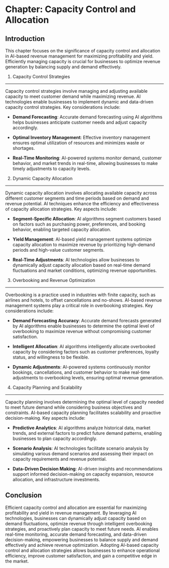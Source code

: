 Chapter: Capacity Control and Allocation
========================================

Introduction
------------

This chapter focuses on the significance of capacity control and allocation in AI-based revenue management for maximizing profitability and yield. Efficiently managing capacity is crucial for businesses to optimize revenue generation by balancing supply and demand effectively.

1. Capacity Control Strategies
------------------------------

Capacity control strategies involve managing and adjusting available capacity to meet customer demand while maximizing revenue. AI technologies enable businesses to implement dynamic and data-driven capacity control strategies. Key considerations include:

* **Demand Forecasting**: Accurate demand forecasting using AI algorithms helps businesses anticipate customer needs and adjust capacity accordingly.

* **Optimal Inventory Management**: Effective inventory management ensures optimal utilization of resources and minimizes waste or shortages.

* **Real-Time Monitoring**: AI-powered systems monitor demand, customer behavior, and market trends in real-time, allowing businesses to make timely adjustments to capacity levels.

2. Dynamic Capacity Allocation
------------------------------

Dynamic capacity allocation involves allocating available capacity across different customer segments and time periods based on demand and revenue potential. AI techniques enhance the efficiency and effectiveness of capacity allocation strategies. Key aspects include:

* **Segment-Specific Allocation**: AI algorithms segment customers based on factors such as purchasing power, preferences, and booking behavior, enabling targeted capacity allocation.

* **Yield Management**: AI-based yield management systems optimize capacity allocation to maximize revenue by prioritizing high-demand periods and high-value customer segments.

* **Real-Time Adjustments**: AI technologies allow businesses to dynamically adjust capacity allocation based on real-time demand fluctuations and market conditions, optimizing revenue opportunities.

3. Overbooking and Revenue Optimization
---------------------------------------

Overbooking is a practice used in industries with finite capacity, such as airlines and hotels, to offset cancellations and no-shows. AI-based revenue management systems play a critical role in overbooking strategies. Key considerations include:

* **Demand Forecasting Accuracy**: Accurate demand forecasts generated by AI algorithms enable businesses to determine the optimal level of overbooking to maximize revenue without compromising customer satisfaction.

* **Intelligent Allocation**: AI algorithms intelligently allocate overbooked capacity by considering factors such as customer preferences, loyalty status, and willingness to be flexible.

* **Dynamic Adjustments**: AI-powered systems continuously monitor bookings, cancellations, and customer behavior to make real-time adjustments to overbooking levels, ensuring optimal revenue generation.

4. Capacity Planning and Scalability
------------------------------------

Capacity planning involves determining the optimal level of capacity needed to meet future demand while considering business objectives and constraints. AI-based capacity planning facilitates scalability and proactive decision-making. Key aspects include:

* **Predictive Analytics**: AI algorithms analyze historical data, market trends, and external factors to predict future demand patterns, enabling businesses to plan capacity accordingly.

* **Scenario Analysis**: AI technologies facilitate scenario analysis by simulating various demand scenarios and assessing their impact on capacity requirements and revenue potential.

* **Data-Driven Decision Making**: AI-driven insights and recommendations support informed decision-making on capacity expansion, resource allocation, and infrastructure investments.

Conclusion
----------

Efficient capacity control and allocation are essential for maximizing profitability and yield in revenue management. By leveraging AI technologies, businesses can dynamically adjust capacity based on demand fluctuations, optimize revenue through intelligent overbooking strategies, and proactively plan capacity to meet future needs. AI enables real-time monitoring, accurate demand forecasting, and data-driven decision-making, empowering businesses to balance supply and demand effectively and achieve revenue optimization. Adopting AI-based capacity control and allocation strategies allows businesses to enhance operational efficiency, improve customer satisfaction, and gain a competitive edge in the market.
